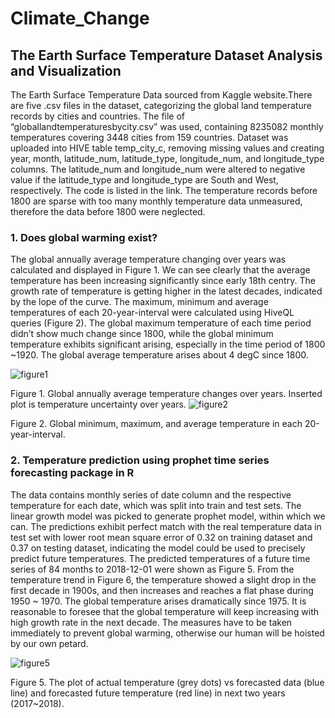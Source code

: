 # Climate_Change
## The Earth Surface Temperature Dataset Analysis and Visualization

The Earth Surface Temperature Data sourced from Kaggle website.There are five .csv files in the dataset, categorizing the global land temperature records by cities and countries. The file of “globallandtemperaturesbycity.csv” was used, containing 8235082 monthly temperatures covering 3448 cities from 159 countries. Dataset was uploaded into HIVE table temp_city_c, removing missing values and creating year, month, latitude_num, latitude_type, longitude_num, and longitude_type columns. The latitude_num and longitude_num were altered to negative value if the latitude_type and longitude_type are South and West, respectively. The code is listed in the link. The temperature records before 1800 are sparse with too many monthly temperature data unmeasured, therefore the data before 1800 were neglected. 

### 1. Does global warming exist?
The global annually average temperature changing over years was calculated and displayed in Figure 1. We can see clearly that the average temperature has been increasing significantly since early 18th centry. The growth rate of temperature is getting higher in the latest decades, indicated by the lope of the curve. The maximum, minimum and average temperatures of each 20-year-interval were calculated using HiveQL queries (Figure 2).  The global maximum temperature of each time period didn’t show much change since 1800, while the global minimum temperature exhibits significant arising, especially in the time period of 1800 ~1920. The global average temperature arises about 4 degC since 1800. 

   ![figure1](https://user-images.githubusercontent.com/19471954/27813450-ffc4a482-6043-11e7-8d17-5681efcaa473.png) 
  
  Figure 1. Global annually average temperature changes over years. Inserted plot is temperature uncertainty over years.
   ![figure2](https://user-images.githubusercontent.com/19471954/27813770-268f038a-6046-11e7-86c5-b3f92f0b7be1.png) 
  
  Figure 2. Global minimum, maximum, and average temperature in each 20-year-interval.

### 2. Temperature prediction using prophet time series forecasting package in R
The data contains monthly series of date column and the respective temperature for each date, which was split into train and test sets. The linear growth model was picked to generate prophet model, within which we can. The predictions exhibit perfect match with the real temperature data in test set with lower root mean square error of 0.32 on training dataset and 0.37 on testing dataset, indicating the model could be used to precisely predict future temperatures. The predicted temperatures of a future time series of 84 months to 2018-12-01 were shown as Figure 5. From the temperature trend in Figure 6, the temperature showed a slight drop in the first decade in 1900s, and then increases and reaches a flat phase during 1950 ~ 1970. The global temperature arises dramatically since 1975. It is reasonable to foresee that the global temperature will keep increasing with high growth rate in the next decade. The measures have to be taken immediately to prevent global warming, otherwise our human will be hoisted by our own petard.

   ![figure5](https://user-images.githubusercontent.com/19471954/27813903-15322c7e-6047-11e7-9cf3-c1dd3072554d.png)
   
   Figure 5. The plot of actual temperature (grey dots) vs forecasted data (blue line) and forecasted future temperature (red line) in next two years (2017~2018).





